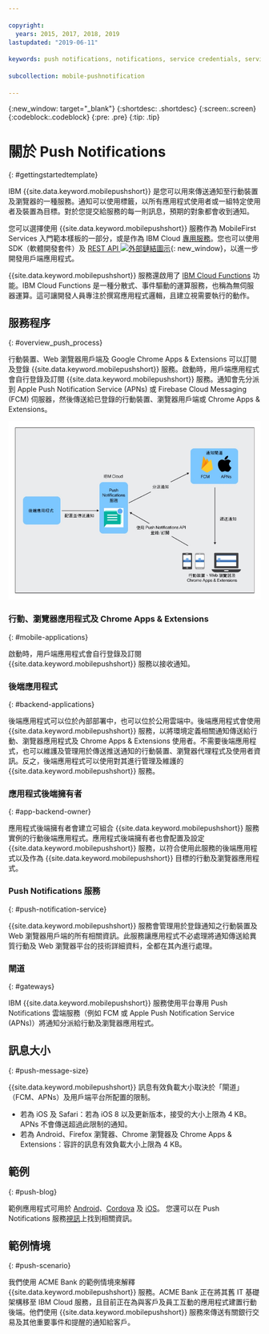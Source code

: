 ```yaml
---

copyright:
  years: 2015, 2017, 2018, 2019
lastupdated: "2019-06-11"

keywords: push notifications, notifications, service credentials, service processes, push message size

subcollection: mobile-pushnotification

---
```


{:new_window: target="_blank"}
{:shortdesc: .shortdesc}
{:screen:.screen}
{:codeblock:.codeblock}
{:pre: .pre}
{:tip: .tip}

# 關於 Push Notifications 
{: #gettingstartedtemplate}

IBM {{site.data.keyword.mobilepushshort}} 是您可以用來傳送通知至行動裝置及瀏覽器的一種服務。通知可以使用標籤，以所有應用程式使用者或一組特定使用者及裝置為目標。對於您提交給服務的每一則訊息，預期的對象都會收到通知。

您可以選擇使用 {{site.data.keyword.mobilepushshort}} 服務作為 MobileFirst Services 入門範本樣板的一部分，或是作為 IBM Cloud [專用服務](https://cloud.ibm.com/docs/dedicated?topic=dedicated-dedicated#dedicated)。您也可以使用 SDK（軟體開發套件）及 [REST API ![外部鏈結圖示](../../icons/launch-glyph.svg "外部鏈結圖示")](https://eu-gb.imfpush.cloud.ibm.com/imfpush/){: new_window}，以進一步開發用戶端應用程式。

{{site.data.keyword.mobilepushshort}} 服務還啟用了 [IBM Cloud Functions](https://cloud.ibm.com/docs/openwhisk?topic=cloud-functions-getting_started#getting_started) 功能。IBM Cloud Functions 是一種分散式、事件驅動的運算服務，也稱為無伺服器運算。這可讓開發人員專注於撰寫應用程式邏輯，且建立視需要執行的動作。


## 服務程序
{: #overview_push_process}

行動裝置、Web 瀏覽器用戶端及 Google Chrome Apps & Extensions 可以訂閱及登錄 {{site.data.keyword.mobilepushshort}} 服務。啟動時，用戶端應用程式會自行登錄及訂閱 {{site.data.keyword.mobilepushshort}} 服務。通知會先分派到 Apple Push Notification Service (APNs) 或 Firebase Cloud Messaging (FCM) 伺服器，然後傳送給已登錄的行動裝置、瀏覽器用戶端或 Chrome Apps & Extensions。

![推送概觀](images/overview.jpg "透過 Push Notifications 服務配置和傳送通知的後端應用程式的服務程序流程")


### 行動、瀏覽器應用程式及 Chrome Apps & Extensions
{: #mobile-applications}

啟動時，用戶端應用程式會自行登錄及訂閱 {{site.data.keyword.mobilepushshort}} 服務以接收通知。

### 後端應用程式
{: #backend-applications}

後端應用程式可以位於內部部署中，也可以位於公用雲端中。後端應用程式會使用 {{site.data.keyword.mobilepushshort}} 服務，以將環境定義相關通知傳送給行動、瀏覽器應用程式及 Chrome Apps & Extensions 使用者。不需要後端應用程式，也可以維護及管理用於傳送推送通知的行動裝置、瀏覽器代理程式及使用者資訊。反之，後端應用程式可以使用對其進行管理及維護的 {{site.data.keyword.mobilepushshort}} 服務。

### 應用程式後端擁有者
{: #app-backend-owner}

應用程式後端擁有者會建立可組合 {{site.data.keyword.mobilepushshort}} 服務實例的行動後端應用程式。應用程式後端擁有者也會配置及設定 {{site.data.keyword.mobilepushshort}} 服務，以符合使用此服務的後端應用程式以及作為 {{site.data.keyword.mobilepushshort}} 目標的行動及瀏覽器應用程式。

### Push Notifications 服務
{: #push-notification-service}

{{site.data.keyword.mobilepushshort}} 服務會管理用於登錄通知之行動裝置及 Web 瀏覽器用戶端的所有相關資訊。此服務讓應用程式不必處理將通知傳送給異質行動及 Web 瀏覽器平台的技術詳細資料，全都在其內進行處理。

### 閘道
{: #gateways}

IBM {{site.data.keyword.mobilepushshort}} 服務使用平台專用 Push Notifications 雲端服務（例如 FCM 或 Apple Push Notification Service (APNs)）將通知分派給行動及瀏覽器應用程式。

## 訊息大小
{: #push-message-size}

{{site.data.keyword.mobilepushshort}} 訊息有效負載大小取決於「閘道」（FCM、APNs）及用戶端平台所配置的限制。 

- 若為 iOS 及 Safari：若為 iOS 8 以及更新版本，接受的大小上限為 4 KB。APNs 不會傳送超過此限制的通知。
- 若為 Android、Firefox 瀏覽器、Chrome 瀏覽器及 Chrome Apps & Extensions：容許的訊息有效負載大小上限為 4 KB。

## 範例
{: #push-blog}

範例應用程式可用於 [Android](https://github.com/ibm-bluemix-mobile-services/bms-samples-android-hellopush/)、[Cordova](https://github.com/ibm-bluemix-mobile-services/bms-samples-cordova-hellopush) 及 [iOS](https://github.com/ibm-bluemix-mobile-services/bms-samples-swift-hellopush)。
您還可以在 Push Notifications 服務[視訊](https://www.youtube.com/watch?v=1wO30GfiLaI&list=PLzJUGEaRNMfvX7-J6gqczEanWBPiOjEmA)上找到相關資訊。  


## 範例情境 
{: #push-scenario}

我們使用 ACME Bank 的範例情境來解釋 {{site.data.keyword.mobilepushshort}} 服務。ACME Bank 正在將其舊 IT 基礎架構移至 IBM Cloud 服務，且目前正在為與客戶及員工互動的應用程式建置行動後端。他們使用 {{site.data.keyword.mobilepushshort}} 服務來傳送有關銀行交易及其他重要事件和提醒的通知給客戶。
